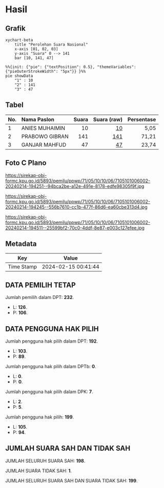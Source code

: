 # Hasil

## Grafik

```mermaid
xychart-beta
    title "Perolehan Suara Nasional"
    x-axis [01, 02, 03]
    y-axis "Suara" 0 --> 141
    bar [10, 141, 47]
```

```mermaid
%%{init: {"pie": {"textPosition": 0.5}, "themeVariables": {"pieOuterStrokeWidth": "5px"}} }%%
pie showData
    "1" : 10
    "2" : 141
    "3" : 47
```

## Tabel

| No. | Nama Paslon    | Suara | Suara (raw) | Persentase |
|:--- |:-------------- | -----:| -----------:| ----------:|
| 1   | ANIES MUHAIMIN | 10    | [10][p-1]   | 5,05       |
| 2   | PRABOWO GIBRAN | 141   | [141][p-2]  | 71,21      |
| 3   | GANJAR MAHFUD  | 47    | [47][p-3]   | 23,74      |


[p-1]: https://github.com/gigit-pemilu/pemilu-2024/blob/main/pilpres/hitung-suara/sub/71-sulawesi-utara/sub/05-minahasa-selatan/sub/10-amurang/sub/1006-uwuran-i/sub/002-tps/sub/paslon-1.txt
[p-2]: https://github.com/gigit-pemilu/pemilu-2024/blob/main/pilpres/hitung-suara/sub/71-sulawesi-utara/sub/05-minahasa-selatan/sub/10-amurang/sub/1006-uwuran-i/sub/002-tps/sub/paslon-2.txt
[p-3]: https://github.com/gigit-pemilu/pemilu-2024/blob/main/pilpres/hitung-suara/sub/71-sulawesi-utara/sub/05-minahasa-selatan/sub/10-amurang/sub/1006-uwuran-i/sub/002-tps/sub/paslon-3.txt

## Foto C Plano

https://sirekap-obj-formc.kpu.go.id/5893/pemilu/ppwp/71/05/10/10/06/7105101006002-20240214-194251--94bca2be-a12e-491e-8178-edfe98305f9f.jpg

https://sirekap-obj-formc.kpu.go.id/5893/pemilu/ppwp/71/05/10/10/06/7105101006002-20240214-194245--556b7610-cc1b-477f-86d6-ea60cbe313d4.jpg

https://sirekap-obj-formc.kpu.go.id/5893/pemilu/ppwp/71/05/10/10/06/7105101006002-20240214-194511--25599bf2-70c0-4ddf-8e87-e003c127efee.jpg


## Metadata

| Key        | Value               |
| ---------- | ------------------- |
| Time Stamp | 2024-02-15 00:41:44 |


## DATA PEMILIH TETAP

Jumlah pemilih dalam DPT: **232**.
 * L: **126**.
 * P: **106**.

## DATA PENGGUNA HAK PILIH

Jumlah pengguna hak pilih dalam DPT: **192**.
 * L: **103**.
 * P: **89**.

Jumlah pengguna hak pilih dalam DPTb: **0**.
 * L: **0**.
 * P: **0**.

Jumlah pengguna hak pilih dalam DPK: **7**.
 * L: **2**.
 * P: **5**.

Jumlah pengguna hak pilih: **199**.
 * L: **105**.
 * P: **94**.

## JUMLAH SUARA SAH DAN TIDAK SAH

JUMLAH SELURUH SUARA SAH: **198**.

JUMLAH SUARA TIDAK SAH: **1**.

JUMLAH SELURUH SUARA SAH DAN SUARA TIDAK SAH: **199**.


